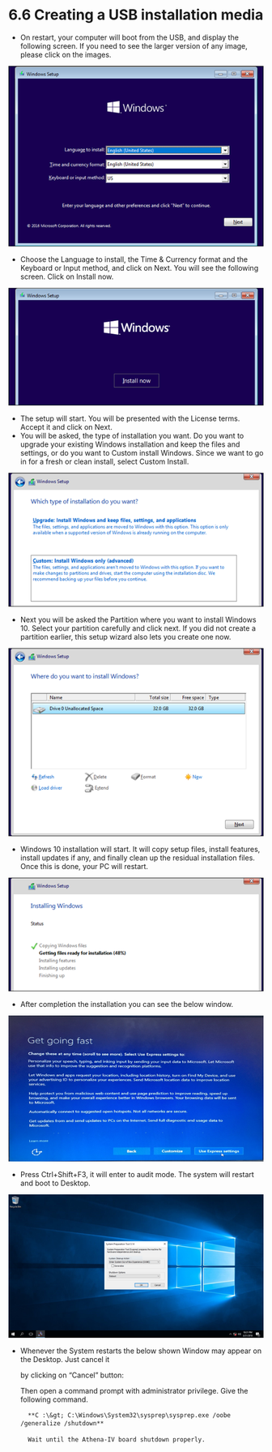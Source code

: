 # 6.6	Creating a USB installation media

* On restart, your computer will boot from the USB, and display the following screen. If you need to see the larger version of any image, please click on the images.

![](../../../../.gitbook/assets/image%20%2834%29.png)

* Choose the Language to install, the Time & Currency format and the Keyboard or Input method, and click on Next. You will see the following screen. Click on Install now.

![](../../../../.gitbook/assets/image%20%2822%29.png)

* The setup will start. You will be presented with the License terms. Accept it and click on Next.
* You will be asked, the type of installation you want. Do you want to upgrade your existing Windows installation and keep the files and settings, or do you want to Custom install Windows. Since we want to go in for a fresh or clean install, select Custom Install.

![](../../../../.gitbook/assets/image%20%2823%29.png)

* Next you will be asked the Partition where you want to install Windows 10. Select your partition carefully and click next. If you did not create a partition earlier, this setup wizard also lets you create one now.

![](../../../../.gitbook/assets/image%20%2817%29.png)

* Windows 10 installation will start. It will copy setup files, install features, install updates if any, and finally clean up the residual installation files. Once this is done, your PC will restart.

![](../../../../.gitbook/assets/image%20%2816%29.png)

* After completion the installation you can see the below window.

![](../../../../.gitbook/assets/image%20%2830%29.png)

* Press Ctrl+Shift+F3, it will enter to audit mode. The system will restart and boot to Desktop.

![](../../../../.gitbook/assets/image%20%2857%29.png)

* Whenever the System restarts the below shown Window may appear on the Desktop. Just cancel it

  by clicking on “Cancel” button:

  Then open a command prompt with administrator privilege. Give the following command.

        **C :\&gt; C:\Windows\System32\sysprep\sysprep.exe /oobe /generalize /shutdown** 

        Wait until the Athena-IV board shutdown properly.












